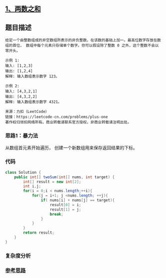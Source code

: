 ## [1、两数之和](https://leetcode-cn.com/problems/two-sum/)

## 题目描述
```
给定一个由整数组成的非空数组所表示的非负整数，在该数的基础上加一。最高位数字存放在数组的首位， 数组中每个元素只存储单个数字。你可以假设除了整数 0 之外，这个整数不会以零开头。

示例 1:
输入: [1,2,3]
输出: [1,2,4]
解释: 输入数组表示数字 123。

示例 2:
输入: [4,3,2,1]
输出: [4,3,2,2]
解释: 输入数组表示数字 4321。
 
来源：力扣（LeetCode）
链接：https://leetcode-cn.com/problems/plus-one
著作权归领扣网络所有。商业转载请联系官方授权，非商业转载请注明出处。
```

### 思路1：暴力法

从数组首元素开始遍历，
创建一个新数组用来保存返回结果的下标。

### 代码
```java
class Solution {
    public int[] twoSum(int[] nums, int target) {
        int[] result = new int[2];
        int i,j;
        for(i = 0;i < nums.length;++i){
            for(j = i+1; j <nums.length; ++j){
                if( nums[i] + nums[j] == target){
                    result[0] = i;
                    result[1] = j;
                    break;
                }
            }
        }
        return result;
    }
}
```
### 复杂度分析
### [参考思路](https://leetcode-cn.com/problems/two-sum/solution/liang-shu-zhi-he-by-hundoushell-g4cm/)

